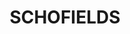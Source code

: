---
lastmod: '2025-04-06T06:05:20+00:00'
latitude: -33.700603
layout: suburb
longitude: 150.880097
postcode: '2762'
state: NSW
title: SCHOFIELDS
url: /nsw/schofields/
---